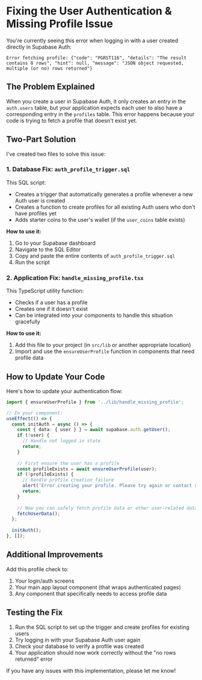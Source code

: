 # Fixing the User Authentication & Missing Profile Issue

You're currently seeing this error when logging in with a user created directly in Supabase Auth:

```
Error fetching profile: {"code": "PGRST116", "details": "The result contains 0 rows", "hint": null, "message": "JSON object requested, multiple (or no) rows returned"}
```

## The Problem Explained

When you create a user in Supabase Auth, it only creates an entry in the `auth.users` table, but your application expects each user to also have a corresponding entry in the `profiles` table. This error happens because your code is trying to fetch a profile that doesn't exist yet.

## Two-Part Solution

I've created two files to solve this issue:

### 1. Database Fix: `auth_profile_trigger.sql`

This SQL script:
- Creates a trigger that automatically generates a profile whenever a new Auth user is created
- Creates a function to create profiles for all existing Auth users who don't have profiles yet
- Adds starter coins to the user's wallet (if the `user_coins` table exists)

**How to use it:**
1. Go to your Supabase dashboard
2. Navigate to the SQL Editor
3. Copy and paste the entire contents of `auth_profile_trigger.sql`
4. Run the script

### 2. Application Fix: `handle_missing_profile.tsx`

This TypeScript utility function:
- Checks if a user has a profile
- Creates one if it doesn't exist
- Can be integrated into your components to handle this situation gracefully

**How to use it:**
1. Add this file to your project (in `src/lib` or another appropriate location)
2. Import and use the `ensureUserProfile` function in components that need profile data

## How to Update Your Code

Here's how to update your authentication flow:

```typescript
import { ensureUserProfile } from '../lib/handle_missing_profile';

// In your component:
useEffect(() => {
  const initAuth = async () => {
    const { data: { user } } = await supabase.auth.getUser();
    if (!user) {
      // Handle not logged in state
      return;
    }
    
    // First ensure the user has a profile
    const profileExists = await ensureUserProfile(user);
    if (!profileExists) {
      // Handle profile creation failure
      alert('Error creating your profile. Please try again or contact support.');
      return;
    }
    
    // Now you can safely fetch profile data or other user-related data
    fetchUserData();
  };
  
  initAuth();
}, []);
```

## Additional Improvements

Add this profile check to:

1. Your login/auth screens
2. Your main app layout component (that wraps authenticated pages)
3. Any component that specifically needs to access profile data

## Testing the Fix

1. Run the SQL script to set up the trigger and create profiles for existing users
2. Try logging in with your Supabase Auth user again
3. Check your database to verify a profile was created
4. Your application should now work correctly without the "no rows returned" error

If you have any issues with this implementation, please let me know! 